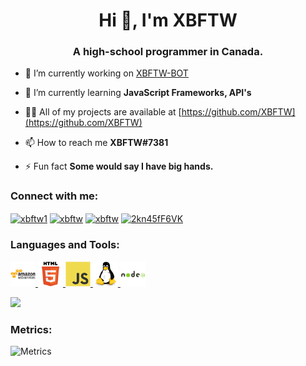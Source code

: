 <h1 align="center">Hi 👋, I'm XBFTW</h1>
<h3 align="center">A high-school programmer in Canada.</h3>

- 🔭 I’m currently working on [XBFTW-BOT](https://github.com/XBFTW/XBFTW-BOT)

- 🌱 I’m currently learning **JavaScript Frameworks, API's**

- 👨‍💻 All of my projects are available at [https://github.com/XBFTW](https://github.com/XBFTW)

- 📫 How to reach me **XBFTW#7381**

- ⚡ Fun fact **Some would say I have big hands.**

<h3 align="left">Connect with me:</h3>
<p align="left">
<a href="https://twitter.com/xbftw1" target="blank"><img align="center" src="https://raw.githubusercontent.com/rahuldkjain/github-profile-readme-generator/master/src/images/icons/Social/twitter.svg" alt="xbftw1" height="30" width="40" /></a>
<a href="https://instagram.com/xbftw" target="blank"><img align="center" src="https://raw.githubusercontent.com/rahuldkjain/github-profile-readme-generator/master/src/images/icons/Social/instagram.svg" alt="xbftw" height="30" width="40" /></a>
<a href="https://www.youtube.com/c/xbftw" target="blank"><img align="center" src="https://raw.githubusercontent.com/rahuldkjain/github-profile-readme-generator/master/src/images/icons/Social/youtube.svg" alt="xbftw" height="30" width="40" /></a>
<a href="https://discord.gg/2kn45fF6VK" target="blank"><img align="center" src="https://raw.githubusercontent.com/rahuldkjain/github-profile-readme-generator/master/src/images/icons/Social/discord.svg" alt="2kn45fF6VK" height="30" width="40" /></a>
</p>

<h3 align="left">Languages and Tools:</h3>
<p align="left"> <a href="https://aws.amazon.com" target="_blank" rel="noreferrer"> <img src="https://raw.githubusercontent.com/devicons/devicon/master/icons/amazonwebservices/amazonwebservices-original-wordmark.svg" alt="aws" width="40" height="40"/> </a> <a href="https://www.w3.org/html/" target="_blank" rel="noreferrer"> <img src="https://raw.githubusercontent.com/devicons/devicon/master/icons/html5/html5-original-wordmark.svg" alt="html5" width="40" height="40"/> </a> <a href="https://developer.mozilla.org/en-US/docs/Web/JavaScript" target="_blank" rel="noreferrer"> <img src="https://raw.githubusercontent.com/devicons/devicon/master/icons/javascript/javascript-original.svg" alt="javascript" width="40" height="40"/> </a> <a href="https://www.linux.org/" target="_blank" rel="noreferrer"> <img src="https://raw.githubusercontent.com/devicons/devicon/master/icons/linux/linux-original.svg" alt="linux" width="40" height="40"/> </a> <a href="https://nodejs.org" target="_blank" rel="noreferrer"> <img src="https://raw.githubusercontent.com/devicons/devicon/master/icons/nodejs/nodejs-original-wordmark.svg" alt="nodejs" width="40" height="40"/> </a> </p>

<img src="https://discord.c99.nl/widget/theme-2/415687999641354250.png" >

<h3 align="left">Metrics:</h3>
<p><img src="https://metrics.lecoq.io/XBFTW?template=terminal&base.metadata=0&languages=1&languages.skipped=5e7en&languages.limit=8&languages.colors=github&languages.threshold=0%25&config.timezone=America%2FVancouver" alt="Metrics"></p>

